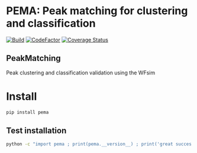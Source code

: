 # PEMA: Peak matching for clustering and classification
[![Build](https://github.com/XENONnT/pema/actions/workflows/test_package.yml/badge.svg)](https://github.com/XENONnT/pema/actions/workflows/test_package.yml)
[![CodeFactor](https://www.codefactor.io/repository/github/xenonnt/pema/badge)](https://www.codefactor.io/repository/github/xenonnt/pema)
[![Coverage Status](https://coveralls.io/repos/github/XENONnT/pema/badge.svg)](https://coveralls.io/github/XENONnT/pema)

## PeakMatching
Peak clustering and classification validation using the WFsim


# Install
```bash
pip install pema
```

## Test installation
```bash
python -c "import pema ; print(pema.__version__) ; print('great succes')
```
